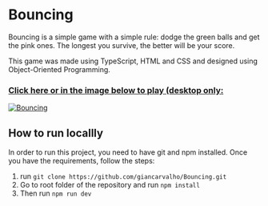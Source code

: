 # Bouncing

Bouncing is a simple game with a simple rule: dodge the green balls and get the pink ones. The longest you survive, the better will be your score. 

This game was made using TypeScript, HTML and CSS and designed using Object-Oriented Programming. 


### <a href="https://giancarvalho.github.io/Bouncing/" >Click here or in the image below to play (desktop only:
![Bouncing](https://i.imgur.com/NIHZI1A.gif)</a>



## How to run locallly

In order to run this project, you need to have git and npm installed. Once you have the requirements, follow the steps:

1) run ```git clone https://github.com/giancarvalho/Bouncing.git```
2) Go to root folder of the repository and run ```npm install```
3) Then run ```npm run dev```
